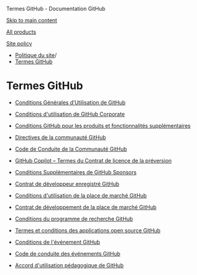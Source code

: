 Termes GitHub - Documentation GitHub

[Skip to main content](#main-content)

[All products](/fr)

[Site policy](/site-policy)

* [Politique du site](/fr/site-policy)/
* [Termes GitHub](/fr/site-policy/github-terms)

Termes GitHub
==========

* [Conditions Générales d’Utilisation de GitHub](/fr/site-policy/github-terms/github-terms-of-service)

* [Conditions d'utilisation de GitHub Corporate](/fr/site-policy/github-terms/github-corporate-terms-of-service)

* [Conditions GitHub pour les produits et fonctionnalités supplémentaires](/fr/site-policy/github-terms/github-terms-for-additional-products-and-features)

* [Directives de la communauté GitHub](/fr/site-policy/github-terms/github-community-guidelines)

* [Code de Conduite de la Communauté GitHub](/fr/site-policy/github-terms/github-community-code-of-conduct)

* [GitHub Copilot – Termes du Contrat de licence de la préversion](/fr/site-policy/github-terms/github-copilot-pre-release-license-terms)

* [Conditions Supplémentaires de GitHub Sponsors](/fr/site-policy/github-terms/github-sponsors-additional-terms)

* [Contrat de développeur enregistré GitHub](/fr/site-policy/github-terms/github-registered-developer-agreement)

* [Conditions d'utilisation de la place de marché GitHub](/fr/site-policy/github-terms/github-marketplace-terms-of-service)

* [Contrat de développement de la place de marché GitHub](/fr/site-policy/github-terms/github-marketplace-developer-agreement)

* [Conditions du programme de recherche GitHub](/fr/site-policy/github-terms/github-research-program-terms)

* [Termes et conditions des applications open source GitHub](/fr/site-policy/github-terms/github-open-source-applications-terms-and-conditions)

* [Conditions de l'événement GitHub](/fr/site-policy/github-terms/github-event-terms)

* [Code de conduite des événements GitHub](/fr/site-policy/github-terms/github-event-code-of-conduct)

* [Accord d'utilisation pédagogique de GitHub](/fr/site-policy/github-terms/github-educational-use-agreement)
